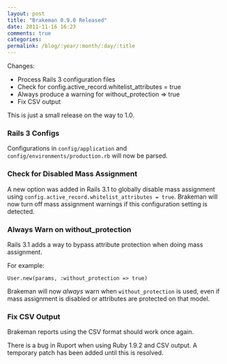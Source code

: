```yaml
---
layout: post
title: "Brakeman 0.9.0 Released"
date: 2011-11-16 16:23
comments: true
categories: 
permalink: /blog/:year/:month/:day/:title
---
```


Changes:

 * Process Rails 3 configuration files
 * Check for config.active_record.whitelist_attributes = true
 * Always produce a warning for without_protection => true
 * Fix CSV output

This is just a small release on the way to 1.0.

### Rails 3 Configs

Configurations in `config/application` and `config/environments/production.rb` will now be parsed.

### Check for Disabled Mass Assignment

A new option was added in Rails 3.1 to globally disable mass assignment using `config.active_record.whitelist_attributes = true`. Brakeman will now turn off mass assignment warnings if this configuration setting is detected.

### Always Warn on without_protection

Rails 3.1 adds a way to bypass attribute protection when doing mass assignment.

For example:

    User.new(params, :without_protection => true)

Brakeman will now _always_ warn when `without_protection` is used, even if mass assignment is disabled or attributes are protected on that model.

### Fix CSV Output

Brakeman reports using the CSV format should work once again.

There is a bug in Ruport when using Ruby 1.9.2 and CSV output. A temporary patch has been added until this is resolved.
